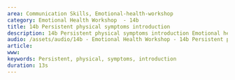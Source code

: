 ```yaml
---
area: Communication Skills, Emotional-health-workshop
category: Emotional Health Workshop  - 14b
title: 14b Persistent physical symptoms introduction
description: 14b Persistent physical symptoms introduction Emotional health workshop
audio: /assets/audio/14b - Emotional Health Workshop - 14b Persistent physical symptoms introduction Emotional health workshop links 2 MQ.mp3
article: 
www: 
keywords: Persistent, physical, symptoms, introduction
duration: 13s
--- 
```

